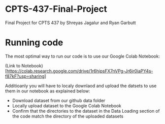 # CPTS-437-Final-Project
Final Project for CPTS 437 by Shreyas Jagalur and Ryan Garbutt

# Running code

The most optimal way to run our code is to use our Google Colab Notebook:

(Link to Notebook)[https://colab.research.google.com/drive/1r6hipsFX7nVPg-Jr6jr0iaPY4s-f87kF?usp=sharing]

Additioanly you will have to localy downlaod and upload the datsets to use them in our notebook as explained below:

- Download dataset from our github data folder
- Locally upload dataset to the Google Colab Notebook
- Confirm that the directories to the dataset in the Data Loading section of the code match the directory of the uploaded datasets


